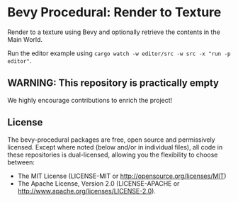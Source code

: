 # Bevy Procedural: Render to Texture

Render to a texture using Bevy and optionally retrieve the contents in the Main World.

Run the editor example using `cargo watch -w editor/src -w src -x "run -p editor"`.

## WARNING: This repository is practically empty

We highly encourage contributions to enrich the project!

## License

The bevy-procedural packages are free, open source and permissively licensed. Except where noted (below and/or in individual files), all code in these repositories is dual-licensed, allowing you the flexibility to choose between:

 - The MIT License (LICENSE-MIT or http://opensource.org/licenses/MIT)
 - The Apache License, Version 2.0 (LICENSE-APACHE or http://www.apache.org/licenses/LICENSE-2.0).